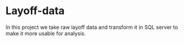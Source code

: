 # Layoff-data
In this project we take raw layoff data and transform it in SQL server to make it more usable for analysis.
